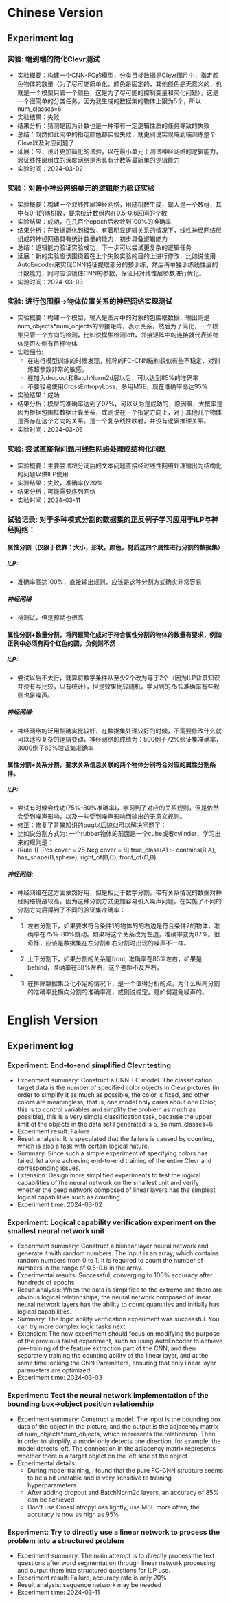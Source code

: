 # Chinese Version

## Experiment log

### 实验: 端到端的简化Clevr测试

- 实验概要：构建一个CNN-FC的模型，分类目标数据是Clevr图片中，指定颜色物体的数量（为了尽可能简单化，颜色是固定的，其他颜色是无意义的，也就是一个模型只管一个颜色，这是为了尽可能的控制变量和简化问题），这是一个很简单的分类任务，因为我生成的数据集的物体上限为5个，所以num_classes=6
- 实验结果：失败
- 结果分析：猜测是因为计数也是一种带有一定逻辑性质的任务导致的失败
- 总结：既然如此简单的指定颜色都实验失败，就更别说实现端到端训练整个Clevr以及对应问题了
- 延展：应，设计更加简化的试验，以在最小单元上测试神经网络的逻辑能力，验证线性层组成的深度网络是否具有计数等最简单的逻辑能力
- 实验时间：2024-03-02

### 实验：对最小神经网络单元的逻辑能力验证实验

- 实验概要：构建一个双线性层神经网络，用随机数生成，输入是一个数组，其中有0-1的随机数，要求统计数组内在0.5-0.6区间的个数
- 实验结果：成功，在几百个epoch后收敛到100%的准确率
- 结果分析：在数据简化到极致，有着明显逻辑关系的情况下，线性神经网络层组成的神经网络具有统计数量的能力，初步具备逻辑能力
- 总结：逻辑能力验证实验成功，下一步可以尝试更复杂的逻辑任务
- 延展：新的实验应该围绕着在上个失败实验的目的上进行修改，比如说使用AutoEncoder来实现CNN特征提取部分的预训练，然后再单独训练线性层的计数能力，同时应该锁住CNN的参数，保证只对线性层参数进行优化。
- 实验时间：2024-03-03


### 实验: 进行包围框->物体位置关系的神经网络实现测试

- 实验概要：构建一个模型，输入是图片中的对象的包围框数据，输出则是num_objects*num_objects的邻接矩阵，表示关系，然后为了简化，一个模型只管一个方向的检测，比如说模型检测left，邻接矩阵中的连接就代表该物体是否左侧有目标物体
- 实验细节:
  - 在进行模型训练的时候发现，纯粹的FC-CNN结构貌似有些不稳定，对训练超参数非常的敏感。
  - 在加入dropout和BatchNorm2d层以后，可以达到85%的准确率
  - 不要轻易使用CrossEntropyLoss，多用MSE，现在准确率高达95%
- 实验结果：成功
- 结果分析：模型的准确率达到了97%，可以认为是成功的，原因嘛，大概率是因为根据包围框数据计算关系，或则说在一个指定方向上，对于其他几个物体是否存在这个方向的关系。是一个复杂线性映射，并没有逻辑推理关系。
- 实验时间：2024-03-06

### 实验: 尝试直接将问题用线性网络处理成结构化问题

- 实验概要：主要尝试将分词后的文本问题直接经过线性网络处理输出为结构化的问题以供ILP使用
- 实验结果：失败，准确率仅20%
- 结果分析：可能需要序列网络
- 实验时间：2024-03-11

### 试验记录: 对于多种模式分割的数据集的正反例子学习应用于ILP与神经网络：

#### 属性分割（仅限于依靠：大小，形状，颜色，材质这四个属性进行分割的数据集）

##### ILP:
- 准确率高达100%，直接输出规则，应该是这种分割方式确实非常容易
##### 神经网络
- 待测试，但是预期也很高

#### 属性分割+数量分割，将问题简化成对于符合属性分割的物体的数量有要求，例如正例中必须有两个红色的圆，负例则不然
##### ILP:
- 尝试以后不太行，就算将数字条件从至少2个改为等于2个（因为ILP背景知识并没有写比较，只有统计），但是效果比较随机，学习到的75%准确率有些规则也是噪声。
##### 神经网络:
- 神经网络的泛用型确实比较好，在数据集处理较好的时候，不需要修改什么就可以适应复杂的逻辑变动，神经网络的成绩为：500例子72%验证集准确率，3000例子83%验证集准确率

#### 属性分割+关系分割，要求关系信息关联的两个物体分别符合对应的属性分割条件。
##### ILP:
- 尝试有时候会成功(75%-80%准确率)，学习到了对应的关系规则，但是依然会受到噪声影响，以及一些受到噪声影响而输出的无意义规则。
- 修正：修复了背景知识的bug以后貌似可以解决问题了：
- 比如说分割方式为: 一个rubber物体的前面是一个cube或者cylinder，学习出来的规则是：
- [Rule 1] [Pos cover = 25 Neg cover = 8]
  true_class(A) :-
  contains(B,A), has_shape(B,sphere), right_of(B,C), front_of(C,B).
##### 神经网络:
- 神经网络在这方面依然好用，但是相比于数字分割，带有关系情况的数据对神经网络挑战较高，因为这种分割方式更加容易引入噪声问题，在实施了不同的分割方向后得到了不同的验证集准确率：
- 1. 左右分割下，如果要求符合条件1的物体的的右边是符合条件2的物体，准确率在75%-80%跳动。如果将这个关系改为左边，准确率变为87%。很奇怪，应该是数据集在左分割和右分割时出现的噪声不一样。
- 2. 上下分割下，如果分割的关系是front, 准确率在85%左右，如果是behind，准确率在88%左右，这个差距不及左右，
- 3. 在排除数据集泛化不足的情况下，是一个值得分析的点，为什么纵向分割的准确率比横向分割的准确率高，或则说稳定，是如何避免噪声的。

# English Version

## Experiment log

### Experiment: End-to-end simplified Clevr testing

- Experiment summary: Construct a CNN-FC model. The classification target data is the number of specified color objects in Clevr pictures (in order to simplify it as much as possible, the color is fixed, and other colors are meaningless, that is, one model only cares about one Color, this is to control variables and simplify the problem as much as possible), this is a very simple classification task, because the upper limit of the objects in the data set I generated is 5, so num_classes=6
- Experiment result: Failure
- Result analysis: It is speculated that the failure is caused by counting, which is also a task with certain logical nature.
- Summary: Since such a simple experiment of specifying colors has failed, let alone achieving end-to-end training of the entire Clevr and corresponding issues.
- Extension: Design more simplified experiments to test the logical capabilities of the neural network on the smallest unit and verify whether the deep network composed of linear layers has the simplest logical capabilities such as counting.
- Experiment time: 2024-03-02

### Experiment: Logical capability verification experiment on the smallest neural network unit

- Experiment summary: Construct a bilinear layer neural network and generate it with random numbers. The input is an array, which contains random numbers from 0 to 1. It is required to count the number of numbers in the range of 0.5-0.6 in the array.
- Experimental results: Successful, converging to 100% accuracy after hundreds of epochs
- Result analysis: When the data is simplified to the extreme and there are obvious logical relationships, the neural network composed of linear neural network layers has the ability to count quantities and initially has logical capabilities.
- Summary: The logic ability verification experiment was successful. You can try more complex logic tasks next.
- Extension: The new experiment should focus on modifying the purpose of the previous failed experiment, such as using AutoEncoder to achieve pre-training of the feature extraction part of the CNN, and then separately training the counting ability of the linear layer, and at the same time locking the CNN Parameters, ensuring that only linear layer parameters are optimized.
- Experiment time: 2024-03-03


### Experiment: Test the neural network implementation of the bounding box->object position relationship

- Experiment summary: Construct a model. The input is the bounding box data of the object in the picture, and the output is the adjacency matrix of num_objects*num_objects, which represents the relationship. Then, in order to simplify, a model only detects one direction, for example, the model detects left. The connection in the adjacency matrix represents whether there is a target object on the left side of the object
- Experimental details:
  - During model training, I found that the pure FC-CNN structure seems to be a bit unstable and is very sensitive to training hyperparameters.
  - After adding dropout and BatchNorm2d layers, an accuracy of 85% can be achieved
  - Don’t use CrossEntropyLoss lightly, use MSE more often, the accuracy is now as high as 95%


### Experiment: Try to directly use a linear network to process the problem into a structured problem

- Experiment summary: The main attempt is to directly process the text questions after word segmentation through linear network processing and output them into structured questions for ILP use.
- Experiment result: Failure, accuracy rate is only 20%
- Result analysis: sequence network may be needed
- Experiment time: 2024-03-11
